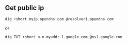 ## Get public ip

```
dig +short myip.opendns.com @resolver1.opendns.com
```

or

```
dig TXT +short o-o.myaddr.l.google.com @ns1.google.com
```

